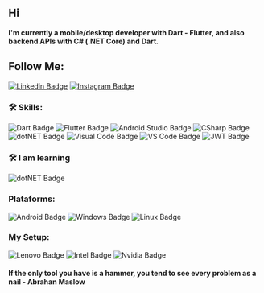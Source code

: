 ## Hi

**I'm currently a mobile/desktop developer with Dart - Flutter, and also backend APIs with C# (.NET Core) and Dart**.

## Follow Me:

[![Linkedin Badge](https://img.shields.io/badge/Samuel_R._Baioco-0077B5?style=for-the-badge&logo=linkedin&logoColor=white)](https://www.linkedin.com/in/samuel-rodrigo-baioco/)
[![Instagram Badge](https://img.shields.io/badge/RDRG-E4405F?style=for-the-badge&logo=instagram&logoColor=white)](https://www.instagram.com/rdrgbaioco/)


### :hammer_and_wrench: Skills:
![Dart Badge](https://img.shields.io/badge/Dart-0175C2?style=for-the-badge&logo=dart&logoColor=white)
![Flutter Badge](https://img.shields.io/badge/Flutter-2cb7f6?style=for-the-badge&logo=flutter&logoColor=white)
![Android Studio Badge](https://img.shields.io/badge/Android_Studio-3DDC84?style=for-the-badge&logo=android-studio&logoColor=white)
![CSharp Badge](https://img.shields.io/badge/c%23-5c2d91?style=for-the-badge&logo=c-sharp&logoColor=white)
![dotNET Badge](https://img.shields.io/badge/.NET%20Core-5c2d91?style=for-the-badge&logo=dotnet&logoColor=white)
![Visual Code Badge](https://img.shields.io/badge/Visual%20Studio-5c2d91?style=for-the-badge&logo=visual-studio&logoColor=white)
![VS Code Badge](https://img.shields.io/badge/Visual_Studio_Code-0078D4?style=for-the-badge&logo=visual%20studio%20code&logoColor=white)
![JWT Badge](https://img.shields.io/badge/json%20web%20tokens-323330?style=for-the-badge&logo=json-web-tokens&logoColor=pink)

### :hammer_and_wrench: I am learning

![dotNET Badge](https://img.shields.io/badge/.NET%20Core-5c2d91?style=for-the-badge&logo=dotnet&logoColor=white)

### Plataforms:

![Android Badge](https://img.shields.io/badge/Android-3DDC84?style=for-the-badge&logo=android&logoColor=white)
![Windows Badge](https://img.shields.io/badge/Windows-0078D6?style=for-the-badge&logo=windows&logoColor=white)
![Linux Badge](https://img.shields.io/badge/Linux-FCC624?style=for-the-badge&logo=linux&logoColor=black)

### My Setup:

![Lenovo Badge](https://img.shields.io/badge/Lenovo-Legion_5i-ED1C24?style=for-the-badge&logo=lenovo&logoColor=white)
![Intel Badge](https://img.shields.io/badge/Intel-Core_i7_10th-0071C5?style=for-the-badge&logo=intel&logoColor=white)
![Nvidia Badge](https://img.shields.io/badge/NVIDIA-RTX_2060-76B900?style=for-the-badge&logo=nvidia&logoColor=white)


#### If the only tool you have is a hammer, **you tend to see every problem as a nail** - **Abrahan Maslow**

<!---
rdrgbaioco/rdrgbaioco
--->